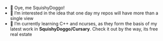 - 👋 Oye, me SquishyDoggo!
- 👀 I’m interested in the idea that one day my repos will have more than a single view
- 🌱 I’m currently learning C++ and ncurses, as they form the basis of my latest work in __SquishyDoggo/Cursary__. Check it out by the way, its free real estate

<!---
SquishyDoggo/SquishyDoggo is a ✨ special ✨ repository because its `README.md` (this file) appears on your GitHub profile.
You can click the Preview link to take a look at your changes.
--->
